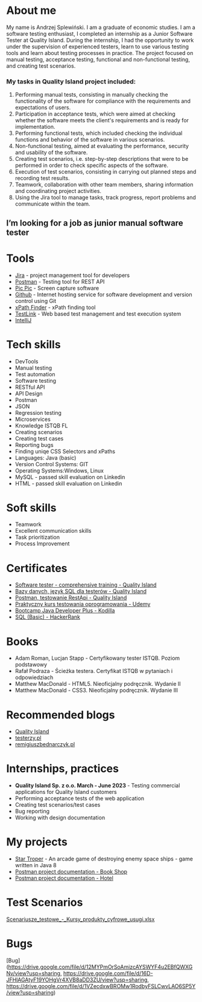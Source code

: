 # About me
My name is Andrzej Splewiński. I am a graduate of economic studies. I am a software testing enthusiast, I completed an internship as a Junior Software Tester at Quality Island. During the internship, I had the opportunity to work under the supervision of experienced testers, learn to use various testing tools and learn about testing processes in practice. The project focused on manual testing, acceptance testing, functional and non-functional testing, and creating test scenarios.

### My tasks in Quality Island project included:

1. Performing manual tests, consisting in manually checking the functionality of the software for compliance with the requirements and expectations of users.
2. Participation in acceptance tests, which were aimed at checking whether the software meets the client's requirements and is ready for implementation.
3. Performing functional tests, which included checking the individual functions and behavior of the software in various scenarios.
4. Non-functional testing, aimed at evaluating the performance, security and usability of the software.
5. Creating test scenarios, i.e. step-by-step descriptions that were to be performed in order to check specific aspects of the software.
6. Execution of test scenarios, consisting in carrying out planned steps and recording test results.
7. Teamwork, collaboration with other team members, sharing information and coordinating project activities.
8. Using the Jira tool to manage tasks, track progress, report problems and communicate within the team.

## I’m looking for a job as junior manual software tester
# Tools

* [Jira](https://www.atlassian.com/pl/software/jira) - project management tool for developers 
* [Postman](https://www.postman.com) - Testing tool for REST API
* [Pic Pic](https://picpick.app/pl) - Screen capture software
* [Github](https://github.com) - Internet hosting service for software development and version control using Git
* [xPath Finder](https://chrome.google.com/webstore/detail/xpath-finder/ihnknokegkbpmofmafnkoadfjkhlogph) - xPath finding tool
* [TestLink](https://testlink.org/) - Web based test management and test execution system
* [IntelliJ](https://www.jetbrains.com/idea/) 

# Tech skills

* DevTools
* Manual testing
* Test automation
* Software testing
* RESTful API
* API Design
* Postman 
* JSON
* Regression testing
* Microservices
* Knowledge ISTQB FL
* Creating scenarios
* Creating test cases
* Reporting bugs
* Finding uniqe CSS Selectors and xPaths
* Languages: Java (basic)
* Version Control Systems: GIT
* Operating Systems:Windows, Linux
* MySQL - passed skill evaluation on Linkedin
* HTML - passed skill evaluation on Linkedin

# Soft skills

* Teamwork
* Excellent communication skills
* Task prioritization
* Process Improvement

# Certificates

* [Software tester - comprehensive training - Quality Island](https://verified.sertifier.com/en/verify/36913850720832/?ref=email)
* [Bazy danych, język SQL dla testerów - Quality Island](https://drive.google.com/file/d/1TvwXQeupH6y19_cWwjFsvoCBzJYNgNhn/view?usp=sharing)
* [Postman, testowanie RestApi - Quality Island](https://verified.sertifier.com/en/verify/51182080075683?ref=email)
* [Praktyczny kurs testowania oprogramowania - Udemy](https://www.udemy.com/certificate/UC-07542955-cf35-47a0-9fb1-731fd2b70425/)
* [Bootcamp Java Developer Plus - Kodilla](https://drive.google.com/file/d/1OuimncWOcarnEQi9VJ0u0UGFphhFSNcx/view?usp=sharing)
* [SQL (Basic) - HackerRank](https://www.hackerrank.com/certificates/07c741b81cd7)

# Books

* Adam Roman, Lucjan Stapp - Certyfikowany tester ISTQB. Poziom podstawowy
* Rafał Podraza - Ścieżka testera. Certyfikat ISTQB w pytaniach i odpowiedziach
* Matthew MacDonald - HTML5. Nieoficjalny podręcznik. Wydanie II
* Matthew MacDonald - CSS3. Nieoficjalny podręcznik. Wydanie III

# Recommended blogs
* [Quality Island](https://qualityisland.pl/blog/)
* [testerzy.pl](https://testerzy.pl/)
* [remigiuszbednarczyk.pl](https://remigiuszbednarczyk.pl)

# Internships, practices

* **Quality Island Sp. z o.o.  March - June 2023** - Testing commercial applications for Quality Island customers
* Performing acceptance tests of the web application
* Creating test scenarios/test cases
* Bug reporting
* Working with design documentation

# My projects

* [Star Troper](https://github.com/Rzesiasty/StarTrooper/tree/master) - An arcade game of destroying enemy space ships - game written in Java 8
* [Postman project documentation - Book Shop](https://documenter.getpostman.com/view/8567940/2s93kz6kLf) 
* [Postman project documentation - Hotel](https://documenter.getpostman.com/view/8567940/2s93m1Z4N8)

# Test Scenarios
[Scenariusze_testowe_-_Kursy_produkty_cyfrowe_usugi.xlsx](https://docs.google.com/spreadsheets/d/1GBRaQ5kMaVj8z_k0qSCSrPvHdFiefn3C/edit?usp=sharing&ouid=111012013375605129694&rtpof=true&sd=true)

# Bugs
[Bug](https://drive.google.com/file/d/12MYPmOrSoAmizcAYSWYF4u2EBfQWXGNv/view?usp=sharing, https://drive.google.com/file/d/16D-JFHlAGAtyF19YOHgVr4XVB8aDD3ZU/view?usp=sharing, https://drive.google.com/file/d/1VZecdxwBROMw1RodbyFSLCwvLAO6SP5Y/view?usp=sharing)

